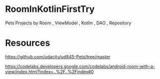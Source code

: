 # RoomInKotlinFirstTry
Pets Projects by Room , ViewModel , Kotlin , DAO , Repository
# Resources
https://github.com/udacity/ud845-Pets/tree/master

https://codelabs.developers.google.com/codelabs/android-room-with-a-view/index.html?index=..%2F..%2Findex#0
